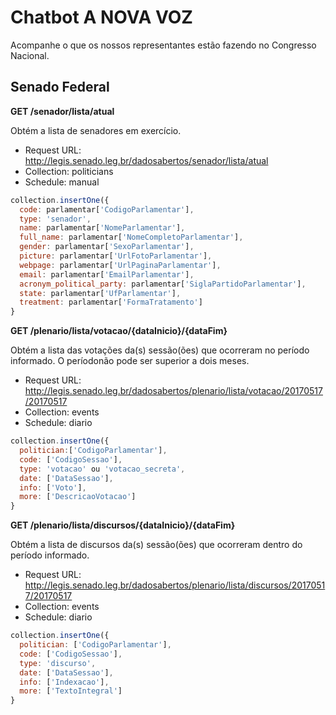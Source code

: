 Chatbot A NOVA VOZ
==================

Acompanhe o que os nossos representantes estão fazendo no Congresso Nacional.

Senado Federal
--------------

**GET /senador/lista/atual**

Obtém a lista de senadores em exercício.
* Request URL: http://legis.senado.leg.br/dadosabertos/senador/lista/atual
* Collection: politicians
* Schedule: manual

```javascript
collection.insertOne({
  code: parlamentar['CodigoParlamentar'],
  type: 'senador',
  name: parlamentar['NomeParlamentar'],
  full_name: parlamentar['NomeCompletoParlamentar'],
  gender: parlamentar['SexoParlamentar'],
  picture: parlamentar['UrlFotoParlamentar'],
  webpage: parlamentar['UrlPaginaParlamentar'],
  email: parlamentar['EmailParlamentar'],
  acronym_political_party: parlamentar['SiglaPartidoParlamentar'],
  state: parlamentar['UfParlamentar'],
  treatment: parlamentar['FormaTratamento']
}
```

**GET /plenario/lista/votacao/{dataInicio}/{dataFim}**

Obtém a lista das votações da(s) sessão(ões) que ocorreram no período informado. O períodonão pode ser superior a dois meses.
* Request URL: http://legis.senado.leg.br/dadosabertos/plenario/lista/votacao/20170517/20170517
* Collection: events
* Schedule: diario

```javascript
collection.insertOne({
  politician:['CodigoParlamentar'],
  code: ['CodigoSessao'],
  type: 'votacao' ou 'votacao_secreta',
  date: ['DataSessao'],
  info: ['Voto'],
  more: ['DescricaoVotacao']
}
```

**GET /plenario/lista/discursos/{dataInicio}/{dataFim}**

Obtém a lista de discursos da(s) sessão(ões) que ocorreram dentro do período informado.
* Request URL: http://legis.senado.leg.br/dadosabertos/plenario/lista/discursos/20170517/20170517
* Collection: events
* Schedule: diario

```javascript
collection.insertOne({
  politician: ['CodigoParlamentar'],
  code: ['CodigoSessao'],
  type: 'discurso',
  date: ['DataSessao'],
  info: ['Indexacao'],
  more: ['TextoIntegral']
}
```
